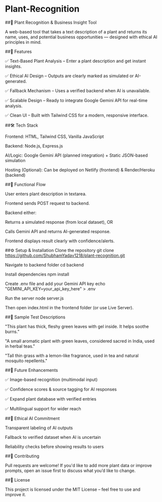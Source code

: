 # Plant-Recognition
##🌿 Plant Recognition & Business Insight Tool

A web-based tool that takes a text description of a plant and returns its name, uses, and potential business opportunities — designed with ethical AI principles in mind.

##📌 Features

✅ Text-Based Plant Analysis – Enter a plant description and get instant insights.

✅ Ethical AI Design – Outputs are clearly marked as simulated or AI-generated.

✅ Fallback Mechanism – Uses a verified backend when AI is unavailable.

✅ Scalable Design – Ready to integrate Google Gemini API for real-time analysis.

✅ Clean UI – Built with Tailwind CSS for a modern, responsive interface.

##🛠️ Tech Stack

Frontend: HTML, Tailwind CSS, Vanilla JavaScript

Backend: Node.js, Express.js

AI/Logic: Google Gemini API (planned integration) + Static JSON-based simulation

Hosting (Optional): Can be deployed on Netlify (frontend) & Render/Heroku (backend)

##🔄 Functional Flow

User enters plant description in textarea.

Frontend sends POST request to backend.

Backend either:

Returns a simulated response (from local dataset), OR

Calls Gemini API and returns AI-generated response.

Frontend displays result clearly with confidence/alerts.

##⚙️ Setup & Installation
Clone the repository
git clone https://github.com/ShubhamYadav1218/plant-recognition.git

Navigate to backend folder
cd backend

Install dependencies
npm install

Create .env file and add your Gemini API key
echo "GEMINI_API_KEY=your_api_key_here" > .env

Run the server
node server.js


Then open index.html in the frontend folder (or use Live Server).

##🧪 Sample Test Descriptions

"This plant has thick, fleshy green leaves with gel inside. It helps soothe burns."

"A small aromatic plant with green leaves, considered sacred in India, used in herbal teas."

"Tall thin grass with a lemon-like fragrance, used in tea and natural mosquito repellents."

##🌱 Future Enhancements

✅ Image-based recognition (multimodal input)

✅ Confidence scores & source tagging for AI responses

✅ Expand plant database with verified entries

✅ Multilingual support for wider reach

##📜 Ethical AI Commitment

Transparent labeling of AI outputs

Fallback to verified dataset when AI is uncertain

Reliability checks before showing results to users

##🤝 Contributing

Pull requests are welcome! If you'd like to add more plant data or improve prompts, open an issue first to discuss what you’d like to change.

##📄 License

This project is licensed under the MIT License – feel free to use and improve it.
